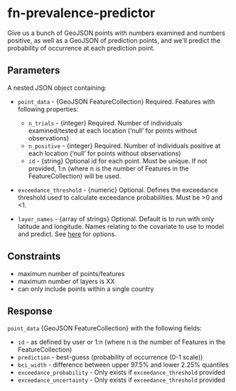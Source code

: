 # fn-prevalence-predictor

Give us a bunch of GeoJSON points with numbers examined and numbers positive, as well as a GeoJSON of prediction points, and we'll predict the probability of occurrence at each prediction point.

## Parameters

A nested JSON object containing:
- `point_data` - {GeoJSON FeatureCollection} Required. Features with following properties:
  - `n_trials` - {integer} Required. Number of individuals examined/tested at each location (‘null’ for points without observations)
  - `n_positive` - {integer} Required. Number of individuals positive at each location (‘null’ for points without observations)
  - `id` - {string} Optional id for each point. Must be unique. If not provided, 1:n (where n is the number of Features in the FeatureCollection) will be used.
  
- `exceedance_threshold` - {numeric} Optional. Defines the exceedance threshold used to calculate exceedance probabilities. Must be >0 and <1. 

- `layer_names` - {array of strings} Optional. Default is to run with only latitude and longitude. Names relating to the covariate to use to model and predict. See [here](https://github.com/disarm-platform/fn-covariate-extractor/blob/master/SPECS.md) for options.


## Constraints

- maximum number of points/features
- maximum number of layers is XX
- can only include points within a single country

## Response

`point_data` {GeoJSON FeatureCollection} with the following fields: 
- `id` - as defined by user or 1:n (where n is the number of Features in the FeatureCollection)
- `prediction` - best-guess (probability of occurrence (0-1 scale))
- `bci_width` - difference between upper 97.5% and lower 2.25% quantiles
- `exceedance_probability` - Only exists if `exceedance_threshold` provided
- `exceedance_uncertainty` - Only exists if `exceedance_threshold` provided
